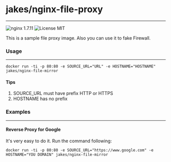 # jakes/nginx-file-proxy
---

![nginx 1.7.11](https://img.shields.io/badge/nginx-latest-brightgreen.svg) ![License MIT](https://img.shields.io/badge/license-MIT-blue.svg)

This is a sample file proxy image. Also you can use it to fake Firewall.


### Usage
---

```
docker run -ti -p 80:80 -e SOURCE_URL="URL" -e HOSTNAME="HOSTNAME" jakes/nginx-file-mirror
```

#### Tips
1. SOURCE_URL must have prefix HTTP or HTTPS
2. HOSTNAME has no prefix

### Examples
---
#### Reverse Proxy for Google

It's very easy to do it. Run the command following:
```
docker run -ti -p 80:80 -e SOURCE_URL="https://www.google.com" -e HOSTNAME="YOU DOMAIN" jakes/nginx-file-mirror
```
